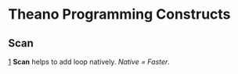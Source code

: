# Theano Programming Constructs

## Scan

[1](http://nbviewer.ipython.org/gist/triangleinequality/1350873eebea33973e41) **Scan** helps to add loop natively. *Native = Faster*.  